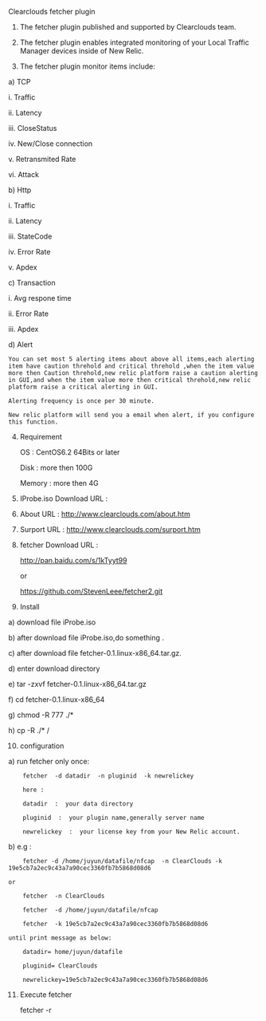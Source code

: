 Clearclouds fetcher plugin

1.	The fetcher plugin published and supported by Clearclouds team.

2.	The fetcher plugin enables integrated monitoring of your Local Traffic Manager devices inside of New Relic.

3.	The fetcher plugin monitor items include:

a)	TCP

i.	Traffic

ii.	Latency

iii.	CloseStatus

iv.	New/Close connection

v.	Retransmited Rate

vi.	Attack

b)	Http

i.	Traffic

ii.	Latency

iii.	StateCode

iv.	Error Rate

v.	Apdex

c)	Transaction

i.	Avg respone time

ii.	Error Rate

iii.	Apdex

d)	Alert

	You can set most 5 alerting items about above all items,each alerting item have caution threhold and critical threhold ,when the item value more then Caution threhold,new relic platform raise a caution alerting in GUI,and when the item value more then critical threhold,new relic platform raise a critical alerting in GUI.
	
	Alerting frequency is once per 30 minute.
	
	New relic platform will send you a email when alert, if you configure this function.


4.	Requirement

	OS : CentOS6.2 64Bits or later
	
	Disk : more then 100G
	
	Memory : more then 4G
	

5.	IProbe.iso Download URL :

6.	About URL : http://www.clearclouds.com/about.htm

7.	Surport URL : http://www.clearclouds.com/surport.htm

8.	fetcher Download URL :

	http://pan.baidu.com/s/1kTyyt99
	
	or
	
	https://github.com/StevenLeee/fetcher2.git
	
9.	Install

a)	download file iProbe.iso

b)	after download file iProbe.iso,do something .

c)	after download file fetcher-0.1.linux-x86_64.tar.gz.

d)	enter download directory

e)	tar -zxvf fetcher-0.1.linux-x86_64.tar.gz

f)	cd fetcher-0.1.linux-x86_64

g)	chmod -R 777  ./*

h)	cp -R ./*  /

10.	configuration

a)	run fetcher only once:

		fetcher  -d datadir  -n pluginid  -k newrelickey
		
		here :
		
		datadir  :  your data directory
		
		pluginid  :  your plugin name,generally server name
		
		newrelickey  :  your license key from your New Relic account.
		
b)	e.g :

		fetcher -d /home/juyun/datafile/nfcap  -n ClearClouds -k 19e5cb7a2ec9c43a7a90cec3360fb7b5868d08d6
		
	or
	
		fetcher  -n ClearClouds
		
		fetcher  -d /home/juyun/datafile/nfcap
		
		fetcher  -k 19e5cb7a2ec9c43a7a90cec3360fb7b5868d08d6
		
	until print message as below:
	
		datadir= home/juyun/datafile
		
		pluginid= ClearClouds
		
		newrelickey=19e5cb7a2ec9c43a7a90cec3360fb7b5868d08d6

11.	Execute fetcher

	fetcher -r
